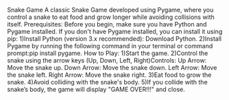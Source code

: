 Snake Game
A classic Snake Game developed using Pygame, where you control a snake to eat food and grow longer while avoiding collisions with itself.
Prerequisites:
Before you begin, make sure you have Python and Pygame installed. If you don't have Pygame installed, you can install it using pip:
1)Install Python (version 3.x recommended): Download Python.
2)Install Pygame by running the following command in your terminal or command prompt:pip install pygame.
How to Play:
1)Start the game.
2)Control the snake using the arrow keys (Up, Down, Left, Right)Controls:
Up Arrow: Move the snake up.
Down Arrow: Move the snake down.
Left Arrow: Move the snake left.
Right Arrow: Move the snake right.
3)Eat food to grow the snake.
4)Avoid colliding with the snake's body.
5)If you collide with the snake’s body, the game will display "GAME OVER!!!" and close.







